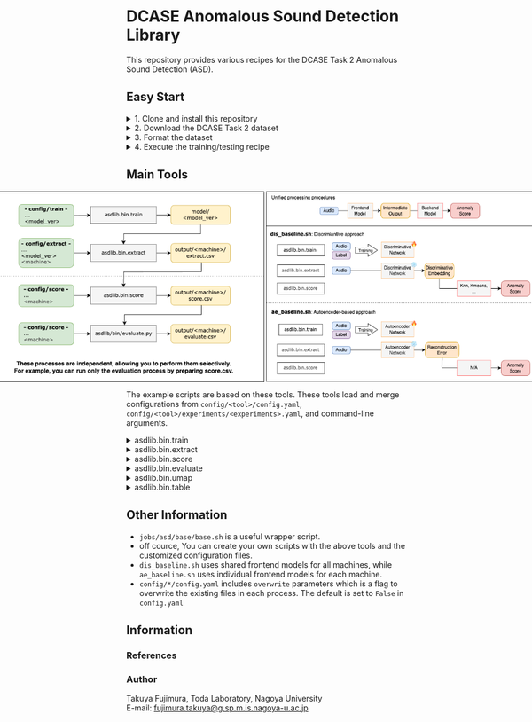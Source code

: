 # DCASE Anomalous Sound Detection Library

This repository provides various recipes for the DCASE Task 2 Anomalous Sound Detection (ASD).

## Easy Start

<details>
<summary>1. Clone and install this repository</summary>
<br>

**How to**

```bash
[somewhere]$ git clone https://github.com/TakuyaFujimura/dcase-asd-library.git
[somewhere]$ cd dcase-asd-library
[dcase-asd-library]$ python3 -m venv venv # Requires Python 3.10+
[dcase-asd-library]$ source venv/bin/activate
[dcase-asd-library]$ pip install -e .
```

</details>

<details>
<summary>2. Download the DCASE Task 2 dataset</summary>
<br>

**How to**
- Specify `data_dir` and `dcase` in `jobs/download/run.sh`
- `data_dir`: The directory where the dataset will be stored. The default is set to the parent directory of this repository. If unchanged, you do not need to modify `data_dir` in other scripts.
- `dcase`: The dataset name (`dcase2021`, `dcase2022`, `dcase2023`, `dcase2024` are available)

```bash
[dcase-asd-library]$ cd jobs/download
[dcase-asd-library/jobs/download]$ bash run.sh
```

**Result**

```bash
<data_dir>
└── original
    ├── <dcase>
    └── ...
```
</details>

<details>
<summary>3. Format the dataset</summary>
<br>

**How to**

- Specify `data_dir` and `dcase` in `jobs/format/run.sh`
- This process creates a formatted dataset by generating symbolic links to the original dataset (without modifying the original files).
- Normal/anomalous ground truth labels for test data are added during this process.

```bash
[dcase-asd-library]$ cd jobs/format
[dcase-asd-library/jobs/format]$ bash run.sh
```

**Result**

```bash
<data_dir>
├── original
│   ├── <dcase>
│   └── ...
└── formatted
    ├── <dcase>
    └── ...
```

</details>

<details>
<summary>4. Execute the training/testing recipe</summary>
<br>

**How to**
- Specify `data_dir` in `config/train/config.yaml`
- Specify `dcase` in `jobs/asd/example/?.sh`
    - Two example scripts are provided: `dis_baseline.sh` and `ae_baseline.sh`
- This process will automatically execute the training and testing pipeline.



```bash
[dcase-asd-library]$ cd jobs/asd/example
[dcase-asd-library/jobs/asd/example]$ bash dis_baseline.sh
```

**Result**
```bash
dcase-asd-library
├── asdlib
├── ...
└── results
    ├── ...
    └── <name> # `example`
        ├── ...
        └── <version> # `dcase2023_baseline_0`
            ├── model
            │   └── <model_ver> # all
            │       ├── .hydra
            │       ├── checkpoints
            │       ├── events.out.tfevents.*
            │       ├── hparams.yaml
            │       └── train.log
            └── output
                └── <ckpt_ver> # `epoch_12`
                    ├── bandsaw
                    ├── bearing
                    ├── ...
                    ├── valve
                    │   ├── hparams.yaml
                    │   ├── test_evaluate.csv # AUC scores on test data
                    │   ├── test_extract.csv # Extracted test data information, including embedding values
                    │   ├── test_score.csv # Anomaly scores for test data
                    │   ├── train_extract.csv # Extracted training data information, including embedding values
                    │   ├── train_score.csv # Anomaly scores for training data
                    │   └── umap # UMAP visualization
                    │── official23-dev.csv # Summarized evaluation results
                    └── official23-eval.csv
```

</details>



## Main Tools


<!-- <img src="docs/tools.drawio.png" alt="asdlib tools" width="500"> -->
<div style="display: flex; justify-content: center;">
    <img src="docs/tools.drawio.png" alt="Tools" width="500">
    <img src="docs/examples.drawio.png" alt="Example" width="500">
</div>

The example scripts are based on these tools.
These tools load and merge configurations from `config/<tool>/config.yaml`, `config/<tool>/experiments/<experiments>.yaml`, and command-line arguments.


<details>
<summary>asdlib.bin.train</summary>
<br>

```bash
# jobs/asd/base/base.sh
python -m asdlib.bin.train experiments="${name}/${version}" 'seed='${seed}'' \
'name='${name}'' 'version='${version}''
```

- **Role**: Training the frontend model
- **Result**: `results/<name>/<version>/model/<model_ver>` including checkpoints.

</details>

<details>
<summary>asdlib.bin.extract</summary>
<br>

```bash
# jobs/asd/base/base.sh
python -m asdlib.bin.extract experiments="${extract_exp}" \
'name='${name}'' 'version='${version}'' 'seed='${seed}'' \
'ckpt_ver='${ckpt_ver}'' 'machine='${machine}''
```

- **Role**: Extracting test/training data information with the trained frontend model
- **Arguments**:
    - `ckpt_ver`: The checkpoint version of the trained frontend model
    - `machine`: The machine type (e.g., `fan`, `slider`, etc.)
- **Result**: `results/<name>/<version>/output/<ckpt_ver>/<machine>//*_extract.csv`.

</details>

<details>
<summary>asdlib.bin.score</summary>
<br>

```bash
# jobs/asd/base/base.sh
python -m asdlib.bin.score experiments="${score_exp}" \
'name='${name}'' 'version='${version}'' 'seed='${seed}'' \
'ckpt_ver='${ckpt_ver}'' 'machine='${machine}''
```

- **Role**: Calculating anomaly scores for test/training data with the extracted information
- **Arguments**: Arguments are used to specify the extracted information file path `results/<name>/<version>/output/<ckpt_ver>/*_extract.csv`. The backend model is specified in `config/score/experiments/<experiments>.yaml`.
- **Result**: `results/<name>/<version>/output/<ckpt_ver>/<machine>//*_score.csv`.

</details>


<details>
<summary>asdlib.bin.evaluate</summary>
<br>

```bash
# jobs/asd/base/base.sh
python -m asdlib.bin.evaluate experiments="${evaluate_exp}" \
'name='${name}'' 'version='${version}'' 'seed='${seed}'' \
'ckpt_ver='${ckpt_ver}'' 'machine='${machine}''
```

- **Role**: Evaluating the anomaly detection performance
- **Arguments**: Arguments are used to specify the score file path `results/<name>/<version>/output/<ckpt_ver>/*_score.csv`.
- **Result**: `results/<name>/<version>/output/<ckpt_ver>/<machine>//*_evaluate.csv`.

</details>

<details>
<summary>asdlib.bin.umap</summary>
<br>

```bash
# jobs/asd/base/base.sh
python -m asdlib.bin.umap experiments="${umap_exp}" \
'name='${name}'' 'version='${version}'' 'seed='${seed}'' \
'ckpt_ver='${ckpt_ver}'' 'machine='${machine}''
```

- **Role**: Extracting and visualizing UMAP embeddings
- **Arguments**: Arguments are used to specify the extracted information file path `results/<name>/<version>/output/<ckpt_ver>/*_extract.csv`.
- **Result**: `results/<name>/<version>/output/<ckpt_ver>/<machine>/umap`.

</details>


<details>
<summary>asdlib.bin.table</summary>
<br>

```bash
# jobs/asd/base/base.sh
python -m asdlib.bin.table dcase="${dcase}" \
'name='${name}'' 'version='${version}'' 'seed='${seed}'' \
'ckpt_ver='${ckpt_ver}''
```

- **Role**: Summarizing the evaluation results
- **Arguments**: Arguments are used to specify the evaluation file path `results/<name>/<version>/output/<ckpt_ver>/*_evaluate.csv`.
- **Result**: `results/<name>/<version>/output/<ckpt_ver>/*.csv`.

</details>

## Other Information
- `jobs/asd/base/base.sh` is a useful wrapper script.
- off cource, You can create your own scripts with the above tools and the customized configuration files.
- `dis_baseline.sh` uses shared frontend models for all machines, while `ae_baseline.sh` uses individual frontend models for each machine.
- `config/*/config.yaml` includes `overwrite` parameters which is a flag to overwrite the existing files in each process. The default is set to `False` in `config.yaml`


## Information

### References

### Author

Takuya Fujimura, Toda Laboratory, Nagoya University  
E-mail: fujimura.takuya@g.sp.m.is.nagoya-u.ac.jp
